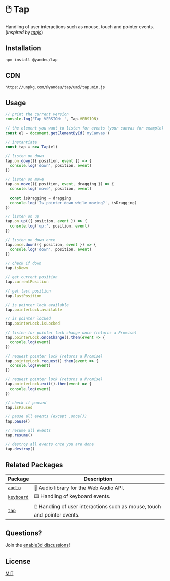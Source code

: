 # 🖱️ Tap

Handling of user interactions such as mouse, touch and pointer events.  
(_Inspired by [tapjs](https://www.npmjs.com/package/tapjs)_)

## Installation

```console
npm install @yandeu/tap
```

## CDN

```console
https://unpkg.com/@yandeu/tap/umd/tap.min.js
```

## Usage

```ts
// print the current version
console.log('Tap VERSION: ', Tap.VERSION)

// the element you want to listen for events (your canvas for example)
const el = document.getElementById('myCanvas')

// instantiate
const tap = new Tap(el)

// listen on down
tap.on.down(({ position, event }) => {
  console.log('down', position, event)
})

// listen on move
tap.on.move(({ position, event, dragging }) => {
  console.log('move', position, event)

  const isDragging = dragging
  console.log('Is pointer down while moving?', isDragging)
})

// listen on up
tap.on.up(({ position, event }) => {
  console.log('up:', position, event)
})

// listen on down once
tap.once.down(({ position, event }) => {
  console.log('down', position, event)
})

// check if down
tap.isDown

// get current position
tap.currentPosition

// get last position
tap.lastPosition

// is pointer lock available
tap.pointerLock.available

// is pointer locked
tap.pointerLock.isLocked

// listen for pointer lock change once (returns a Promise)
tap.pointerLock.onceChange().then(event => {
  console.log(event)
})

// request pointer lock (returns a Promise)
tap.pointerLock.request().then(event => {
  console.log(event)
})

// request pointer lock (returns a Promise)
tap.pointerLock.exit().then(event => {
  console.log(event)
})

// check if paused
tap.isPaused

// pause all events (except .once())
tap.pause()

// resume all events
tap.resume()

// destroy all events once you are done
tap.destroy()
```

## Related Packages

| Package                                          | Description                                                               |
| ------------------------------------------------ | ------------------------------------------------------------------------- |
| [`audio`](https://www.npmjs.com/package/@yandeu/audio)       | 🎵 Audio library for the Web Audio API.                                   |
| [`keyboard`](https://www.npmjs.com/package/@yandeu/keyboard) | ⌨️ Handling of keyboard events.                                           |
| [`tap`](https://www.npmjs.com/package/@yandeu/tap)           | 🖱️ Handling of user interactions such as mouse, touch and pointer events. |

## Questions?

Join the [enable3d discussions](https://github.com/enable3d/enable3d/discussions)!

## License

[MIT](LICENSE)
